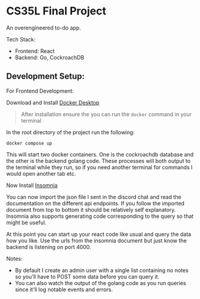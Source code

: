 # CS35L Final Project

An overengineered to-do app.

Tech Stack:
- Frontend: React
- Backend: Go, CockroachDB

## Development Setup:

For Frontend Development:

Download and Install [Docker Desktop](https://www.docker.com/products/docker-desktop/) 

>After installation ensure the you can run the `docker` command in your terminal

In the root directory of the project run the following:

```
docker compose up
```

This will start two docker containers. One is the cockroachdb database and the other is the backend golang code.
These processes will both output to the terminal while they run, so if you need another terminal for commands I would open another tab etc.

Now Install [Insomnia](https://insomnia.rest/download)

You can now import the json file I sent in the discord chat and read the documentation on the different api endpoints. If you follow the imported document from
top to bottom it should be relatively self explanatory. Insomnia also supports generating code corresponding to the query so that might be useful.

At this point you can start up your react code like usual and query the data how you like. Use the urls from the insomnia document but just know the backend is 
listening on port 4000.

Notes:
- By default I create an admin user with a single list containing no notes so you'll have to POST some data before you can query it.
- You can also watch the output of the golang code as you run queries since it'll log notable events and errors.

